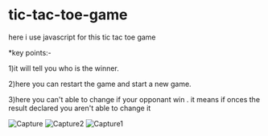 # tic-tac-toe-game
here i use javascript for this tic tac toe game

*key points:-

1)it will tell you who is the winner. 

2)here you can restart the game and start a new game.

3)here you can't able to change if your opponant win . it means if onces the result declared you aren't able to change it

![Capture](https://github.com/123upasana/tic-tac-toe-game/assets/150341662/f2a0193f-f0d4-4eb8-b407-0937fa3b9153)
![Capture2](https://github.com/123upasana/tic-tac-toe-game/assets/150341662/222ff011-3d57-45e8-8e65-90a721c22606)
![Capture1](https://github.com/123upasana/tic-tac-toe-game/assets/150341662/fc0635be-16a7-4a80-a3c6-2090c31a4196)
